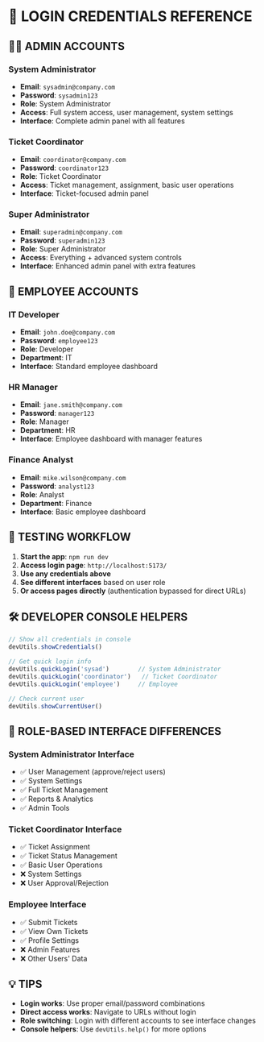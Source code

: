# 🔑 LOGIN CREDENTIALS REFERENCE

## 👨‍💼 ADMIN ACCOUNTS

### System Administrator
- **Email**: `sysadmin@company.com`
- **Password**: `sysadmin123`
- **Role**: System Administrator
- **Access**: Full system access, user management, system settings
- **Interface**: Complete admin panel with all features

### Ticket Coordinator  
- **Email**: `coordinator@company.com`
- **Password**: `coordinator123`
- **Role**: Ticket Coordinator
- **Access**: Ticket management, assignment, basic user operations
- **Interface**: Ticket-focused admin panel

### Super Administrator
- **Email**: `superadmin@company.com`
- **Password**: `superadmin123`
- **Role**: Super Administrator
- **Access**: Everything + advanced system controls
- **Interface**: Enhanced admin panel with extra features

## 👤 EMPLOYEE ACCOUNTS

### IT Developer
- **Email**: `john.doe@company.com`
- **Password**: `employee123`
- **Role**: Developer
- **Department**: IT
- **Interface**: Standard employee dashboard

### HR Manager
- **Email**: `jane.smith@company.com`
- **Password**: `manager123`
- **Role**: Manager
- **Department**: HR
- **Interface**: Employee dashboard with manager features

### Finance Analyst
- **Email**: `mike.wilson@company.com`
- **Password**: `analyst123`
- **Role**: Analyst
- **Department**: Finance
- **Interface**: Basic employee dashboard

## 🎯 TESTING WORKFLOW

1. **Start the app**: `npm run dev`
2. **Access login page**: `http://localhost:5173/`
3. **Use any credentials above**
4. **See different interfaces** based on user role
5. **Or access pages directly** (authentication bypassed for direct URLs)

## 🛠️ DEVELOPER CONSOLE HELPERS

```javascript
// Show all credentials in console
devUtils.showCredentials()

// Get quick login info
devUtils.quickLogin('sysad')        // System Administrator
devUtils.quickLogin('coordinator')   // Ticket Coordinator
devUtils.quickLogin('employee')     // Employee

// Check current user
devUtils.showCurrentUser()
```

## 🔄 ROLE-BASED INTERFACE DIFFERENCES

### System Administrator Interface
- ✅ User Management (approve/reject users)
- ✅ System Settings
- ✅ Full Ticket Management
- ✅ Reports & Analytics
- ✅ Admin Tools

### Ticket Coordinator Interface
- ✅ Ticket Assignment
- ✅ Ticket Status Management
- ✅ Basic User Operations
- ❌ System Settings
- ❌ User Approval/Rejection

### Employee Interface
- ✅ Submit Tickets
- ✅ View Own Tickets
- ✅ Profile Settings
- ❌ Admin Features
- ❌ Other Users' Data

## 💡 TIPS

- **Login works**: Use proper email/password combinations
- **Direct access works**: Navigate to URLs without login
- **Role switching**: Login with different accounts to see interface changes
- **Console helpers**: Use `devUtils.help()` for more options
